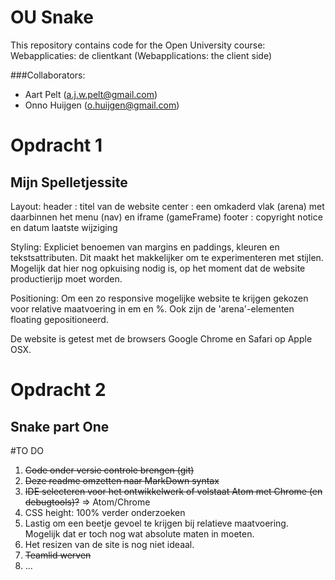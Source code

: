 # OU Snake

This repository contains code for the Open University course: Webapplicaties: de clientkant (Webapplications: the client side)

###Collaborators:

* Aart Pelt (a.j.w.pelt@gmail.com)
* Onno Huijgen (o.huijgen@gmail.com)

# Opdracht 1
## Mijn Spelletjessite

Layout:
header : titel van de website
center : een omkaderd vlak (arena) met daarbinnen het menu (nav) en iframe (gameFrame)
footer : copyright notice en datum laatste wijziging

Styling:
Expliciet benoemen van margins en paddings, kleuren en tekstsattributen. Dit maakt het makkelijker
om te experimenteren met stijlen. Mogelijk dat hier nog opkuising nodig is, op het moment dat de
website productierijp moet worden.

Positioning:
Om een zo responsive mogelijke website te krijgen gekozen voor relative maatvoering in em en %.
Ook zijn de 'arena'-elementen floating gepositioneerd.

De website is getest met de browsers Google Chrome en Safari op Apple OSX.

# Opdracht 2
## Snake part One


#TO DO
1. ~~Code onder versie controle brengen (git)~~
2. ~~Deze readme omzetten naar MarkDown syntax~~
3. ~~IDE selecteren voor het ontwikkelwerk of volstaat Atom met Chrome (en debugtools)?~~ => Atom/Chrome
4. CSS height: 100% verder onderzoeken
5. Lastig om een beetje gevoel te krijgen bij relatieve maatvoering. Mogelijk dat er toch nog wat absolute maten in moeten.
6. Het resizen van de site is nog niet ideaal.
7. ~~Teamlid werven~~
8. ...

